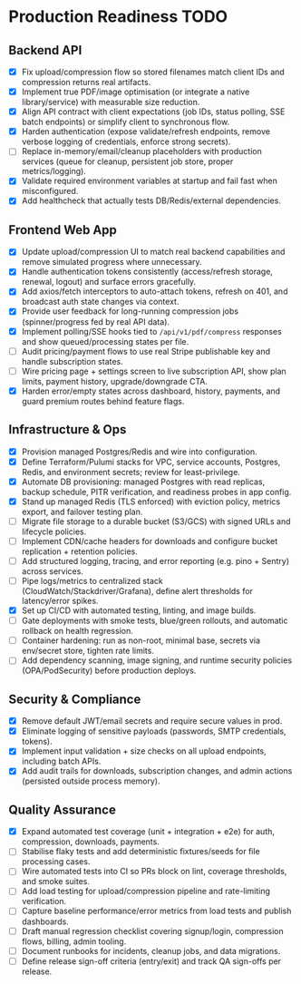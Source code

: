 # Production Readiness TODO

## Backend API

- [x] Fix upload/compression flow so stored filenames match client IDs and compression returns real artifacts.
- [x] Implement true PDF/image optimisation (or integrate a native library/service) with measurable size reduction.
- [x] Align API contract with client expectations (job IDs, status polling, SSE batch endpoints) or simplify client to synchronous flow.
- [x] Harden authentication (expose validate/refresh endpoints, remove verbose logging of credentials, enforce strong secrets).
- [ ] Replace in-memory/email/cleanup placeholders with production services (queue for cleanup, persistent job store, proper metrics/logging).
- [x] Validate required environment variables at startup and fail fast when misconfigured.
- [x] Add healthcheck that actually tests DB/Redis/external dependencies.

## Frontend Web App

- [x] Update upload/compression UI to match real backend capabilities and remove simulated progress where unnecessary.
- [x] Handle authentication tokens consistently (access/refresh storage, renewal, logout) and surface errors gracefully.
- [x] Add axios/fetch interceptors to auto-attach tokens, refresh on 401, and broadcast auth state changes via context.
- [x] Provide user feedback for long-running compression jobs (spinner/progress fed by real API data).
- [x] Implement polling/SSE hooks tied to `/api/v1/pdf/compress` responses and show queued/processing states per file.
- [ ] Audit pricing/payment flows to use real Stripe publishable key and handle subscription states.
- [ ] Wire pricing page + settings screen to live subscription API, show plan limits, payment history, upgrade/downgrade CTA.
- [x] Harden error/empty states across dashboard, history, payments, and guard premium routes behind feature flags.

## Infrastructure & Ops

- [x] Provision managed Postgres/Redis and wire into configuration.
- [x] Define Terraform/Pulumi stacks for VPC, service accounts, Postgres, Redis, and environment secrets; review for least-privilege.
- [x] Automate DB provisioning: managed Postgres with read replicas, backup schedule, PITR verification, and readiness probes in app config.
- [x] Stand up managed Redis (TLS enforced) with eviction policy, metrics export, and failover testing plan.
- [ ] Migrate file storage to a durable bucket (S3/GCS) with signed URLs and lifecycle policies.
- [ ] Implement CDN/cache headers for downloads and configure bucket replication + retention policies.
- [ ] Add structured logging, tracing, and error reporting (e.g. pino + Sentry) across services.
- [ ] Pipe logs/metrics to centralized stack (CloudWatch/Stackdriver/Grafana), define alert thresholds for latency/error spikes.
- [x] Set up CI/CD with automated testing, linting, and image builds.
- [ ] Gate deployments with smoke tests, blue/green rollouts, and automatic rollback on health regression.
- [ ] Container hardening: run as non-root, minimal base, secrets via env/secret store, tighten rate limits.
- [ ] Add dependency scanning, image signing, and runtime security policies (OPA/PodSecurity) before production deploys.

## Security & Compliance

- [x] Remove default JWT/email secrets and require secure values in prod.
- [x] Eliminate logging of sensitive payloads (passwords, SMTP credentials, tokens).
- [x] Implement input validation + size checks on all upload endpoints, including batch APIs.
- [x] Add audit trails for downloads, subscription changes, and admin actions (persisted outside process memory).

## Quality Assurance

- [x] Expand automated test coverage (unit + integration + e2e) for auth, compression, downloads, payments.
- [ ] Stabilise flaky tests and add deterministic fixtures/seeds for file processing cases.
- [ ] Wire automated tests into CI so PRs block on lint, coverage thresholds, and smoke suites.
- [ ] Add load testing for upload/compression pipeline and rate-limiting verification.
- [ ] Capture baseline performance/error metrics from load tests and publish dashboards.
- [ ] Draft manual regression checklist covering signup/login, compression flows, billing, admin tooling.
- [ ] Document runbooks for incidents, cleanup jobs, and data migrations.
- [ ] Define release sign-off criteria (entry/exit) and track QA sign-offs per release.

